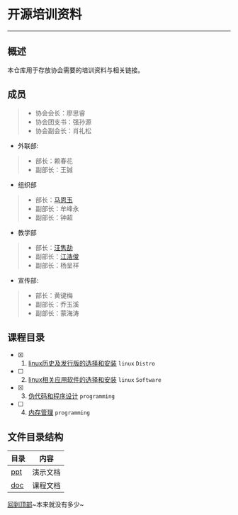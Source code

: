 # 开源培训资料
---

## 概述
本仓库用于存放协会需要的培训资料与相关链接。

## 成员
>- 协会会长：廖思睿
>- 协会团支书：强孙源
>- 协会副会长：肖礼松
- 外联部:
>-   部长：赖春花
>- 副部长：王铖
- 组织部
>-   部长：[马恩玉](https://github.com/xiaoxiaoali)
>- 副部长：牟峰永
>- 副部长：钟超
- 教学部
>-   部长：[汪隽劼](https://github.com/lsmind)
>- 副部长：[江浩俊](https://github.com/JM0011)
>- 副部长：杨呈祥
- 宣传部:
>-   部长：黄键梅
>- 副部长：乔玉溪
>- 副部长：蒙海涛

## 课程目录
- [x] 1. [linux历史及发行版的选择和安装](./doc/knowLinuxDistro.md)
`linux` `Distro`

- [ ] 2. [linux相关应用软件的选择和安装](./doc/knowLinuxSoftware.md)
`linux` `Software`

- [x] 3. [伪代码和程序设计]()
`programming`

- [ ] 4. [内存管理]()
`programming`

## 文件目录结构
 目录 | 内容
 ---  | ---
 [ppt](./ppt) | 演示文档
 [doc](./doc) | 课程文档
 
 [回到顶部](#readme)~本来就没有多少~
